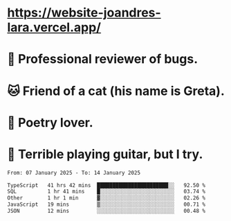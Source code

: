 # https://website-joandres-lara.vercel.app/
# 🐛 Professional reviewer of bugs.
# 🐱 Friend of a cat (his name is Greta).
# 📜 Poetry lover.
# 🎸 Terrible playing guitar, but I try.

<!--START_SECTION:waka-->

```txt
From: 07 January 2025 - To: 14 January 2025

TypeScript   41 hrs 42 mins  ███████████████████████░░   92.50 %
SQL          1 hr 41 mins    █░░░░░░░░░░░░░░░░░░░░░░░░   03.74 %
Other        1 hr 1 min      ▓░░░░░░░░░░░░░░░░░░░░░░░░   02.26 %
JavaScript   19 mins         ▒░░░░░░░░░░░░░░░░░░░░░░░░   00.71 %
JSON         12 mins         ░░░░░░░░░░░░░░░░░░░░░░░░░   00.48 %
```

<!--END_SECTION:waka-->
